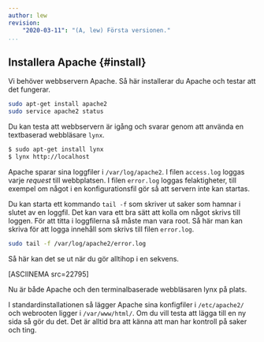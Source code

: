 ```yaml
---
author: lew
revision:
    "2020-03-11": "(A, lew) Första versionen."
...
```

Installera Apache {#install}
-------------------------------------------

Vi behöver webbservern Apache. Så här installerar du Apache och testar att det fungerar.

```bash
sudo apt-get install apache2
sudo service apache2 status
```

Du kan testa att webbservern är igång och svarar genom att använda en textbaserad webbläsare `lynx`.

```bash
$ sudo apt-get install lynx
$ lynx http://localhost
```

Apache sparar sina loggfiler i `/var/log/apache2`. I filen `access.log` loggas varje *request* till webbplatsen. I filen `error.log` loggas felaktigheter, till exempel om något i en konfigurationsfil gör så att servern inte kan startas.

Du kan starta ett kommando `tail -f` som skriver ut saker som hamnar i slutet av en loggfil. Det kan vara ett bra sätt att kolla om något skrivs till loggen. För att titta i loggfilerna så måste man vara root. Så här man kan skriva för att logga innehåll som skrivs till filen `error.log`.

```bash
sudo tail -f /var/log/apache2/error.log
```

Så här kan det se ut när du gör alltihop i en sekvens.

[ASCIINEMA src=22795]

Nu är både Apache och den terminalbaserade webbläsaren lynx på plats.

I standardinstallationen så lägger Apache sina konfigfiler i `/etc/apache2/` och webrooten ligger i `/var/www/html/`. Om du vill testa att lägga till en ny sida så gör du det. Det är alltid bra att känna att man har kontroll på saker och ting.
